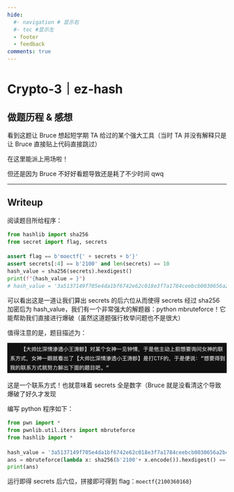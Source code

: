```yaml
---
hide:
  #- navigation # 显示右
  #- toc #显示左
  - footer
  - feedback
comments: true
---  
```


# Crypto-3｜ez-hash

## 做题历程 & 感想

看到这题让 Bruce 想起短学期 TA 给过的某个强大工具（当时 TA 并没有解释只是让 Bruce 直接贴上代码直接跳过）

在这里能派上用场啦！

但还是因为 Bruce 不好好看题导致还是耗了不少时间 qwq
***
## Writeup

阅读题目所给程序：

``` python
from hashlib import sha256
from secret import flag, secrets

assert flag == b'moectf{' + secrets + b'}'
assert secrets[:4] == b'2100' and len(secrets) == 10
hash_value = sha256(secrets).hexdigest()
print(f"{hash_value = }")
# hash_value = '3a5137149f705e4da1bf6742e62c018e3f7a1784ceebcb0030656a2b42f50b6a'
```

可以看出这是一道让我们算出 secrets 的后六位从而使得 secrets 经过 sha256 加密后为 hash_value，我们有一个非常强大的解题器：python mbruteforce！它能帮助我们直接进行爆破（虽然这道题强行枚举问题也不是很大）

值得注意的是，题目描述为：

![](../../../../assets/Pasted%20image%2020240926104022.png)

这是一个联系方式！也就意味着 secrets 全是数字（Bruce 就是没看清这个导致爆破了好久才发现

编写 python 程序如下：

```python
from pwn import *
from pwnlib.util.iters import mbruteforce
from hashlib import *

hash_value = '3a5137149f705e4da1bf6742e62c018e3f7a1784ceebcb0030656a2b42f50b6a'
ans = mbruteforce(lambda x: sha256(b'2100'+ x.encode()).hexdigest() == hash_value, string.digits, length = 6)
print(ans)
```

运行即得 secrets 后六位，拼接即可得到 flag：`moectf{2100360168}`
